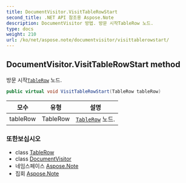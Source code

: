 ```yaml
---
title: DocumentVisitor.VisitTableRowStart
second_title: .NET API 참조용 Aspose.Note
description: DocumentVisitor 방법. 방문 시작TableRow 노드.
type: docs
weight: 210
url: /ko/net/aspose.note/documentvisitor/visittablerowstart/
---
```

## DocumentVisitor.VisitTableRowStart method

방문 시작[`TableRow`](../../tablerow/) 노드.

```csharp
public virtual void VisitTableRowStart(TableRow tableRow)
```

| 모수 | 유형 | 설명 |
| --- | --- | --- |
| tableRow | TableRow | [`TableRow`](../../tablerow/) 노드. |

### 또한보십시오

* class [TableRow](../../tablerow/)
* class [DocumentVisitor](../)
* 네임스페이스 [Aspose.Note](../../documentvisitor/)
* 집회 [Aspose.Note](../../../)


